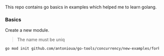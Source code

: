 This repo contains go basics in examples which helped me to learn golang.

### Basics

Create a new module.

> The name must be uniq

```bash
go mod init github.com/antonioua/go-tools/concurrency/new-examples/fork-join
```
